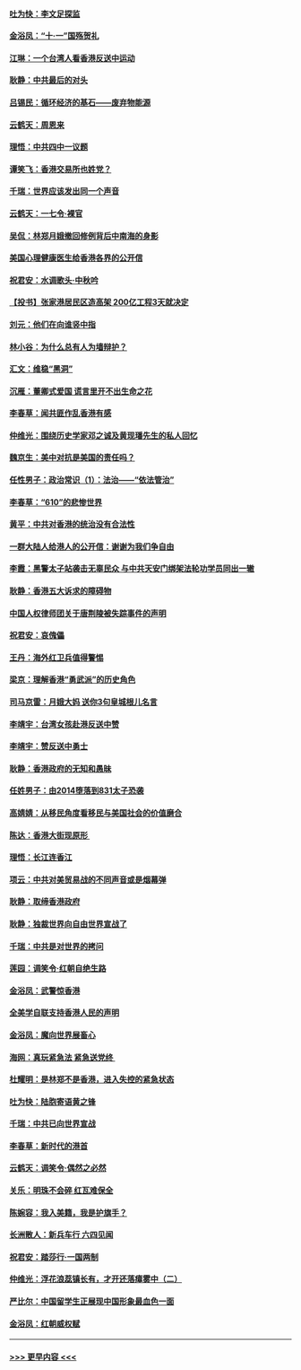 #### [吐为快：李文足探监](../pages/nsc993/n11509622.md?t=09101100) 
#### [金浴凤：“十‧一”国殇贺礼](../pages/nsc993/n11509593.md?t=09101100) 
#### [江琳：一个台湾人看香港反送中运动](../pages/nsc993/n11509211.md?t=09101100) 
#### [耿静：中共最后的对头](../pages/nsc993/n11508308.md?t=09101100) 
#### [吕锡民：循环经济的基石——废弃物能源](../pages/nsc993/n11508212.md?t=09101100) 
#### [云鹤天：周恩来](../pages/nsc993/n11508055.md?t=09101100) 
#### [理悟：中共四中一议题](../pages/nsc993/n11507782.md?t=09101100) 
#### [谭笑飞：香港交易所也姓党？](../pages/nsc993/n11507753.md?t=09101100) 
#### [千瑞：世界应该发出同一个声音](../pages/nsc993/n11507290.md?t=09101100) 
#### [云鹤天：一七令‧裸官](../pages/nsc993/n11507177.md?t=09101100) 
#### [吴侃：林郑月娥撤回修例背后中南海的身影](../pages/nsc993/n11506876.md?t=09101100) 
#### [美国心理健康医生给香港各界的公开信](../pages/nsc993/n11506809.md?t=09101100) 
#### [祝君安：水调歌头‧中秋吟](../pages/nsc993/n11506758.md?t=09101100) 
#### [【投书】张家港居民区造高架 200亿工程3天就决定](../pages/nsc993/n11506682.md?t=09101100) 
#### [刘元：他们在向谁竖中指](../pages/nsc993/n11505384.md?t=09101100) 
#### [林小谷：为什么总有人为墙辩护？](../pages/nsc993/n11505226.md?t=09101100) 
#### [汇文：维稳“黑洞”](../pages/nsc993/n11504347.md?t=09101100) 
#### [沉雁：董卿式爱国 谎言里开不出生命之花](../pages/nsc993/n11503215.md?t=09101100) 
#### [李春草：闻共匪作乱香港有感](../pages/nsc993/n11503072.md?t=09101100) 
#### [仲维光：围绕历史学家邓之诚及黄现璠先生的私人回忆](../pages/nsc993/n11501330.md?t=09101100) 
#### [魏京生：美中对抗是美国的责任吗？](../pages/nsc993/n11500723.md?t=09101100) 
#### [任性男子：政治常识（1）：法治——“依法管治”](../pages/nsc993/n11500791.md?t=09101100) 
#### [李春草：“610”的悲惨世界](../pages/nsc993/n11501141.md?t=09101100) 
#### [黄平：中共对香港的统治没有合法性](../pages/nsc993/n11499473.md?t=09101100) 
#### [一群大陆人给港人的公开信：谢谢为我们争自由](../pages/nsc993/n11500402.md?t=09101100) 
#### [李霞：黑警太子站袭击无辜民众 与中共天安门绑架法轮功学员同出一辙](../pages/nsc993/n11499805.md?t=09101100) 
#### [耿静：香港五大诉求的障碍物](../pages/nsc993/n11497578.md?t=09101100) 
#### [中国人权律师团关于唐荆陵被失踪事件的声明](../pages/nsc993/n11500014.md?t=09101100) 
#### [祝君安：哀傀儡](../pages/nsc993/n11499776.md?t=09101100) 
#### [王丹：海外红卫兵值得警惕](../pages/nsc993/n11498138.md?t=09101100) 
#### [梁京：理解香港“勇武派”的历史角色](../pages/nsc993/n11498006.md?t=09101100) 
#### [司马京雷：月娥大妈  送你3句皇城根儿名言](../pages/nsc993/n11497885.md?t=09101100) 
#### [李靖宇：台湾女孩赴港反送中赞](../pages/nsc993/n11497721.md?t=09101100) 
#### [李靖宇：赞反送中勇士](../pages/nsc993/n11497452.md?t=09101100) 
#### [耿静：香港政府的无知和愚昧](../pages/nsc993/n11494238.md?t=09101100) 
#### [任姓男子：由2014堕落到831太子恐袭](../pages/nsc993/n11496683.md?t=09101100) 
#### [高婧婧：从移民角度看移民与美国社会的价值磨合](../pages/nsc993/n11495757.md?t=09101100) 
#### [陈达：香港大街现原形 ](../pages/nsc993/n11495441.md?t=09101100) 
#### [理悟：长江连香江](../pages/nsc993/n11495377.md?t=09101100) 
#### [项云：中共对美贸易战的不同声音或是烟幕弹](../pages/nsc993/n11494929.md?t=09101100) 
#### [耿静：取缔香港政府](../pages/nsc993/n11494218.md?t=09101100) 
#### [耿静：独裁世界向自由世界宣战了](../pages/nsc993/n11494190.md?t=09101100) 
#### [千瑞：中共是对世界的拷问](../pages/nsc993/n11493021.md?t=09101100) 
#### [莲园：调笑令‧红朝自绝生路](../pages/nsc993/n11493011.md?t=09101100) 
#### [金浴凤：武警惊香港](../pages/nsc993/n11492994.md?t=09101100) 
#### [全美学自联支持香港人民的声明](../pages/nsc993/n11492630.md?t=09101100) 
#### [金浴凤：魔向世界展畜心](../pages/nsc993/n11492599.md?t=09101100) 
#### [海网：真玩紧急法 紧急送党终 ](../pages/nsc993/n11492535.md?t=09101100) 
#### [杜耀明：是林郑不是香港，进入失控的紧急状态](../pages/nsc993/n11491420.md?t=09101100) 
#### [吐为快：陆胞寄语黄之锋](../pages/nsc993/n11491117.md?t=09101100) 
#### [千瑞：中共已向世界宣战](../pages/nsc993/n11490123.md?t=09101100) 
#### [李春草：新时代的港首](../pages/nsc993/n11489864.md?t=09101100) 
#### [云鹤天：调笑令·偶然之必然](../pages/nsc993/n11489701.md?t=09101100) 
#### [关乐：明珠不会碎 红瓦难保全](../pages/nsc993/n11489647.md?t=09101100) 
#### [陈婉容：我入美籍，我是护旗手？](../pages/nsc993/n11487908.md?t=09101100) 
#### [长洲散人：新兵车行 六四见闻](../pages/nsc993/n11487729.md?t=09101100) 
#### [祝君安：踏莎行‧一国两制](../pages/nsc993/n11487699.md?t=09101100) 
#### [仲维光：浮花浪蕊镇长有，才开还落瘴雾中（二）](../pages/nsc993/n11483286.md?t=09101100) 
#### [严比尔：中国留学生正展现中国形象最血色一面](../pages/nsc993/n11485145.md?t=09101100) 
#### [金浴凤：红朝威权赋](../pages/nsc993/n11485191.md?t=09101100) 

----
#### [ >>> 更早内容 <<< ](../indexes/nsc993-earlier.md)
